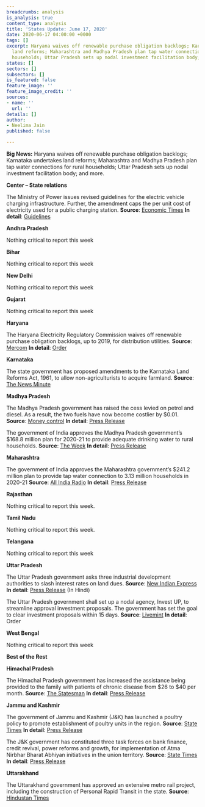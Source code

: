 ```yaml
---
breadcrumbs: analysis
is_analysis: true
content_type: analysis
title: 'States Update: June 17, 2020'
date: 2020-06-17 04:00:00 +0000
tags: []
excerpt: Haryana waives off renewable purchase obligation backlogs; Karnataka undertakes
  land reforms; Maharashtra and Madhya Pradesh plan tap water connections for rural
  households; Uttar Pradesh sets up nodal investment facilitation body; and more.
states: []
sectors: []
subsectors: []
is_featured: false
feature_image: ''
feature_image_credit: ''
sources:
- name: ''
  url: ''
details: []
author:
- Neelima Jain
published: false

---
```

**Big News:** Haryana waives off renewable purchase obligation backlogs; Karnataka undertakes land reforms; Maharashtra and Madhya Pradesh plan tap water connections for rural households; Uttar Pradesh sets up nodal investment facilitation body; and more.

**Center – State relations**

The Ministry of Power issues revised guidelines for the electric vehicle charging infrastructure. Further, the amendment caps the per unit cost of electricity used for a public charging station. **Source**: [Economic Times](https://economictimes.indiatimes.com/industry/energy/power/power-ministry-issues-revised-norms-for-ev-charging-infra-to-boost-e-mobility/articleshow/71444886.cms?from=mdr) **In detail**: [Guidelines](https://powermin.nic.in/sites/default/files/webform/notices/Amendment%20in%20Revised%20Guidelines.pdf)

**Andhra Pradesh**

Nothing critical to report this week

**Bihar**

Nothing critical to report this week

**New Delhi**

Nothing critical to report this week

**Gujarat**

Nothing critical to report this week

**Haryana**

The Haryana Electricity Regulatory Commission waives off renewable purchase obligation backlogs, up to 2019, for distribution utilities. **Source**: [Mercom](https://mercomindia.com/haryana-waives-backlog-surcharges-open-access/) **In detail**: [Order](https://herc.gov.in/WriteReadData/Orders/O20200601.pdf)

**Karnataka**

The state government has proposed amendments to the Karnataka Land Reforms Act, 1961, to allow non-agriculturists to acquire farmland. **Source**: [The News Minute](https://www.thenewsminute.com/article/karnataka-makes-changes-land-reforms-act-allow-non-agriculturists-buy-farmland-126379)

**Madhya Pradesh**

The Madhya Pradesh government has raised the cess levied on petrol and diesel. As a result, the two fuels have now become costlier by $0.01. **Source**: [Money control](https://www.moneycontrol.com/news/india/cess-on-petrol-and-diesel-increased-by-rs-1-in-madhya-pradesh-5398801.html) **In detail**: [Press Release](https://www.mpinfo.org/News/TodaysNews.aspx?newsid=20200612N23&LocID=1&PDt=6/12/2020)

The government of India approves the Madhya Pradesh government’s $168.8 million plan for 2020-21 to provide adequate drinking water to rural households. **Source**: [The Week](https://www.theweek.in/news/india/2020/06/11/mp-gets-rs-1280-crore-from-centre-under-jal-jeevan-mission.html) **In detail**: [Press Release](https://pib.gov.in/PressReleasePage.aspx?PRID=1630696)

**Maharashtra**

The government of India approves the Maharashtra government’s $241.2 million plan to provide tap water connection to 3.13 million households in 2020-21 **Source**: [All India Radio](http://www.newsonair.com/News?title=Centre-approves-funding-of-Rs-1%2C829-for-implementation-of-Jal-Jeevan-Mission-in-Maharashtra&id=391071) **In detail**: [Press Release](https://pib.gov.in/PressReleasePage.aspx?PRID=1630906)

**Rajasthan**

Nothing critical to report this week.

**Tamil Nadu**

Nothing critical to report this week.

**Telangana**

Nothing critical to report this week

**Uttar Pradesh**

The Uttar Pradesh government asks three industrial development authorities to slash interest rates on land dues. **Source**: [New Indian Express](https://www.newindianexpress.com/nation/2020/jun/11/yogi-government-slashes-interest-rates-on-land-dues-for-builders-in-uttar-pradesh-2155129.html) **In detail**: [Press Release](http://information.up.nic.in/attachments/files/5edf8f7f-c168-4eb4-810d-0c850af72573.pdf) (In Hindi)

The Uttar Pradesh government shall set up a nodal agency, Invest UP, to streamline approval investment proposals. The government has set the goal to clear investment proposals within 15 days. **Source**: [Livemint](https://www.livemint.com/news/india/uttar-pradesh-to-set-up-invest-up-to-boost-investment-in-the-state-11592020046283.html) **In detail**: Order

**West Bengal**

Nothing critical to report this week

**Best of the Rest**

**Himachal Pradesh**

The Himachal Pradesh government has increased the assistance being provided to the family with patients of chronic disease from $26 to $40 per month. **Source**: [The Statesman](https://www.thestatesman.com/cities/shimla/himachal-spends-rs-3-45-crore-sahara-yojna-1502899087.html) **In detail**: [Press Release](http://himachalpr.gov.in/OnePressRelease.aspx?Language=1&ID=17696)

**Jammu and Kashmir**

The government of Jammu and Kashmir (J&K) has launched a poultry policy to promote establishment of poultry units in the region. **Source**: [State Times](https://news.statetimes.in/jk-poultry-policy-framed-rs-50-cr-subsidy-announced-for-broiler-layer-farms-allied-activities/) **In detail**: [Press Release](http://new.jkdirinf.in/NewsDescription.aspx?ID=64463)

The J&K government has constituted three task forces on bank finance, credit revival, power reforms and growth, for implementation of Atma Nirbhar Bharat Abhiyan initiatives in the union territory. **Source**: [State Times](https://news.statetimes.in/three-task-forces-formed-on-bank-finance-credit-revival-power-reforms-growth-in-jk/) **In detail**: [Press Release](http://new.jkdirinf.in/NewsDescription.aspx?ID=64446)

**Uttarakhand**

The Uttarakhand government has approved an extensive metro rail project, including the construction of Personal Rapid Transit in the state. **Source**: [Hindustan Times](https://www.hindustantimes.com/dehradun/uttarakhand-approves-comprehensive-mobility-plan-for-3-cities-including-dehradun/story-qVdTtPWLrX8sYzgvNFJ5jP.html)